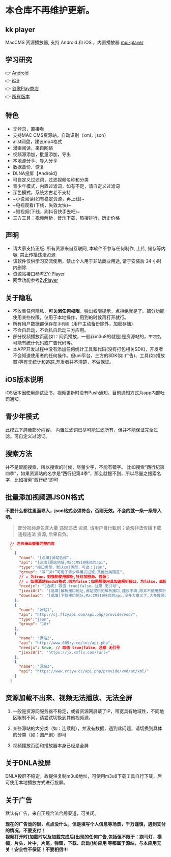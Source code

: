 # 本仓库不再维护更新。

## kk player

MacCMS 资源播放器, 支持 Android 和 iOS ，内置播放器 [mui-player](https://github.com/muiplayer/hello-muiplayer)  

## 学习研究
  
 👉 [Android](https://github.com/npljy/ZYPlayer-APP/releases/download/v1.0.0/v1.0.0.apk)  
 👉 [iOS](https://github.com/npljy/ZYPlayer-APP/releases/download/v1.0.0/v1.0.0.ipa)  
 👉 [谷歌Play商店](https://play.google.com/store/apps/details?id=cn.xuehuayu.player)  
 👉 [所有版本](https://github.com/npljy/ZYPlayer-APP/releases)  

## 特色

* 无登录，直接看
* 支持MAC CMS资源站，自动识别（xml，json）
* alist网盘，建议mp4格式
* 漫画阅读，来自网络
* 视频源添加，批量添加，导出
* 本地源分享、导入分享
* 数据备份、恢复
* DLNA投屏【Android】
* 可自定义过滤词，过滤视频名称和分类
* 青少年模式，内置过滤词，如有不足，请自定义过滤词
* 深色模式，系统太古老不支持
* ~小说阅读(如有稳定资源，再上线)~
* ~电视观看(下线，失效太快)~
* ~短视频(下线，刷抖音快手去吧)~
* 三方工具：视频解析，音乐下载，热搜排行，历史价格

## 声明

* 请大家支持正版. 所有资源来自互联网, 本软件不参与任何制作, 上传, 储存等内容, 禁止传播违法资源.
* 该软件仅供学习交流使用，禁止个人用于非法商业用途, 请于安装后 24 小时内删除.
* 资源站接口参考[ZY-Player](https://github.com/Hunlongyu/ZY-Player)
* 网盘功能参考[ZyPlayer](https://github.com/Hiram-Wong/ZyPlayer)

## 关于隐私

* 不收集任何隐私，**可关闭任何权限**，弹出权限提示，点拒绝就是了。部分功能使用某些权限，仅用于本地操作，用到的时候再打开就行。
* 所有用户数据都保存在`手机端`（用户主动备份除外，加密存储）
* 不会自启动，不会私自启动三方应用。
* 部分视频播放页面(如：网页播放，一般非m3u8的就是)是资源站的，`不可控`。可能有统计代码或广告代码等。
* 本APP开发过程中没有添加任何统计工具和代码(没有打包相关SDK)，开发者不会知道使用者的任何操作。但uni平台，三方的SDK(如:广告)、工具(如:播放器)等有无统计和追踪,开发者并不清楚，不做保证。

## iOS版本说明

iOS版本因使用测试证书，视频更新时没有Push通知。目前通知方式为app内部吐司通知。

## 青少年模式

此模式下屏蔽部分内容。
内置过滤词已尽可能过滤所有，但并不能保证完全过滤。可自定义过滤词。

## 搜索方法

并不是智能搜索，所以搜索的时候，尽量少字，不能有错字。
比如搜索“西行纪第四季”，如果资源站的名字是“西行纪第4季”，那么就搜不到，所以尽量之搜索名字，比如搜索“西行纪”即可

## 批量添加视频源JSON格式
  
  **不要什么都往里面导入，json格式必须符合，否则无效。不会的就一条一条导入吧。**

  >部分视频源包含大量 违规违法 资源, 请用户自行甄别；请勿非法传播下载 违规违法 资源, 后果自负。

```json
  // 左右滑动查看完整内容
  [
    {
      "name": "[必填]源站名称",
      "api": "[必填]源站地址,MacCMS10格式的api",
      "type":"接口类型，默认xml类型，可选：json",
      "group": "写“18+”可用于青少年模式过滤,其他分类随意",
      // ↓ 为true，则强制使用解析,针对加密源、官源；
      // ↓ 如果源站有m3u8格式,则为false；如果想使用其加速解析接口，为false，直接填写jiexiUrl字段即可
      "needjx": "[选填] 取值 true|false，注意 无引号",
      "jiexiUrl": "[选填]解析接口地址,源站提供的解析接口,建议不填,除非不使用解析无法播放",
      "download": "[选填]下载接口地址,MacCMS10格式的api,没多大意义了,大多数资源站已不提供下载"
    },
    {
      "name": "源站1",
      "api": "http://cj.ffzyapi.com/api.php/provide/vod/",
      "type":"json",
      "group": "18+"
    },
    {
      "name": "源站2",
      "api": "http://www.605zy.co/inc/api.php",
      "needjx": true, // 取值 true|false，注意 无引号
      "jiexiUrl": "https://jx.xmflv.com/?url="
    },
    {
      "name": "源站3",
      "api": "https://www.rrzyw.cc/api.php/provide/vod/at/xml/"
    }
  ]
```

## 资源加载不出来、视频无法播放、无法全屏

  1. 一般是资源网服务器不稳定，或者资源网屏蔽了IP，带宽具有地域性，不同地区限制不同，请尝试切换到其他视频源，

  2. 某些源站的大分类（如：连续剧），并没有数据，遇到此问题，请切换到具体的分类（如：国产剧）即可

  3. 视频播放页面和播放器本身已经是全屏

## 关于DNLA投屏

DNLA投屏不稳定，故提供复制m3u8地址，可使用m3u8下载工具自行下载，后可使用本地播放方式进行投屏。

## 关于广告

默认有广告，来自正规合法合规渠道，可关闭。

**现在的广告诡的很，点点没什么，但是填写个人信息等场景，千万谨慎，遇到支付的情况，不要支付！**  
**视频打开时(加载时以及加载完成后)出现的任何广告,包括但不限于：跑马灯，横幅，片头，片中，片尾，弹窗，下载、启动(快)应用 等都属于源站，与本应用无关！安全性不保证！不要相信!!!**
